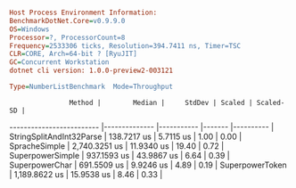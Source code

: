 ```ini

Host Process Environment Information:
BenchmarkDotNet.Core=v0.9.9.0
OS=Windows
Processor=?, ProcessorCount=8
Frequency=2533306 ticks, Resolution=394.7411 ns, Timer=TSC
CLR=CORE, Arch=64-bit ? [RyuJIT]
GC=Concurrent Workstation
dotnet cli version: 1.0.0-preview2-003121

Type=NumberListBenchmark  Mode=Throughput  

```
                   Method |        Median |     StdDev | Scaled | Scaled-SD |
------------------------- |-------------- |----------- |------- |---------- |
 StringSplitAndInt32Parse |   138.7217 us |  5.7115 us |   1.00 |      0.00 |
            SpracheSimple | 2,740.3251 us | 11.9340 us |  19.40 |      0.72 |
         SuperpowerSimple |   937.1593 us | 43.9867 us |   6.64 |      0.39 |
           SuperpowerChar |   691.5509 us |  9.9246 us |   4.89 |      0.19 |
          SuperpowerToken | 1,189.8622 us | 15.9538 us |   8.46 |      0.33 |
